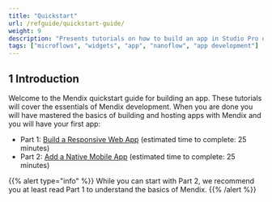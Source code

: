 ```yaml
---
title: "Quickstart"
url: /refguide/quickstart-guide/
weight: 9
description: "Presents tutorials on how to build an app in Studio Pro quickly and easily."
tags: ["microflows", "widgets", "app", "nanoflow", "app development"]
---
```


## 1 Introduction 

Welcome to the Mendix quickstart guide for building an app. These tutorials will cover the essentials of Mendix development. When you are done you will have mastered the basics of building and hosting apps with Mendix and you will have your first app:

* Part 1: [Build a Responsive Web App](/refguide/quickstart-part1/) (estimated time to complete: 25 minutes)
* Part 2: [Add a Native Mobile App](/refguide/quickstart-part2/) (estimated time to complete: 25 minutes)

{{% alert type="info" %}}
While you can start with Part 2, we recommend you at least read Part 1 to understand the basics of Mendix.
{{% /alert %}}
